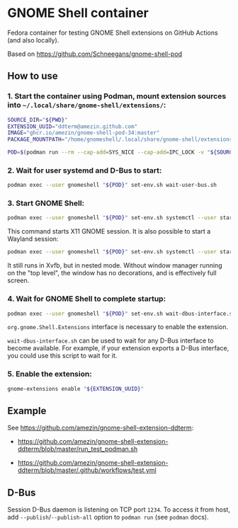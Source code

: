 # GNOME Shell container

Fedora container for testing GNOME Shell extensions on GitHub Actions (and also
locally).

Based on https://github.com/Schneegans/gnome-shell-pod

## How to use

### 1. Start the container using Podman, mount extension sources into `~/.local/share/gnome-shell/extensions/`:

```sh
SOURCE_DIR="${PWD}"
EXTENSION_UUID="ddterm@amezin.github.com"
IMAGE="ghcr.io/amezin/gnome-shell-pod-34:master"
PACKAGE_MOUNTPATH="/home/gnomeshell/.local/share/gnome-shell/extensions/${EXTENSION_UUID}"

POD=$(podman run --rm --cap-add=SYS_NICE --cap-add=IPC_LOCK -v "${SOURCE_DIR}:${PACKAGE_MOUNTPATH}:ro" -td "${IMAGE}")
```

### 2. Wait for user systemd and D-Bus to start:

```sh
podman exec --user gnomeshell "${POD}" set-env.sh wait-user-bus.sh
```

### 3. Start GNOME Shell:

```sh
podman exec --user gnomeshell "${POD}" set-env.sh systemctl --user start "gnome-xsession@:99"
```

This command starts X11 GNOME session. It is also possible to start a Wayland
session:

```sh
podman exec --user gnomeshell "${POD}" set-env.sh systemctl --user start "gnome-wayland-nested@:99"
```

It still runs in Xvfb, but in nested mode. Without window manager running on
the "top level", the window has no decorations, and is effectively full screen.

### 4. Wait for GNOME Shell to complete startup:

```sh
podman exec --user gnomeshell "${POD}" set-env.sh wait-dbus-interface.sh -d org.gnome.Shell -o /org/gnome/Shell -i org.gnome.Shell.Extensions
```

`org.gnome.Shell.Extensions` interface is necessary to enable the extension.

`wait-dbus-interface.sh` can be used to wait for any D-Bus interface to become
available. For example, if your extension exports a D-Bus interface, you could
use this script to wait for it.

### 5. Enable the extension:

```sh
gnome-extensions enable "${EXTENSION_UUID}"
```

## Example

See https://github.com/amezin/gnome-shell-extension-ddterm:

- https://github.com/amezin/gnome-shell-extension-ddterm/blob/master/run_test_podman.sh

- https://github.com/amezin/gnome-shell-extension-ddterm/blob/master/.github/workflows/test.yml

## D-Bus

Session D-Bus daemon is listening on TCP port `1234`. To access it from host,
add `--publish`/`--publish-all` option to `podman run` (see `podman` docs).

